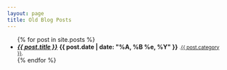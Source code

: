```yaml
---
layout: page
title: Old Blog Posts
---
```


<section>
<ul>
  {% for post in site.posts %}
  <li>
    <i><a href="{{site.baseurl}}{{post.url}}"><strong>{{ post.title }}</strong></a></i>
    <strong>{{ post.date | date: "%A, %B %e, %Y" }}</strong>
    <small>.<a class="category" href="{{site.baseurl}}/categories/{{ post.category | downcase }}.html">{{ post.category }}</a>.</small>
  </li>
  {% endfor %}
</ul>
</section>
